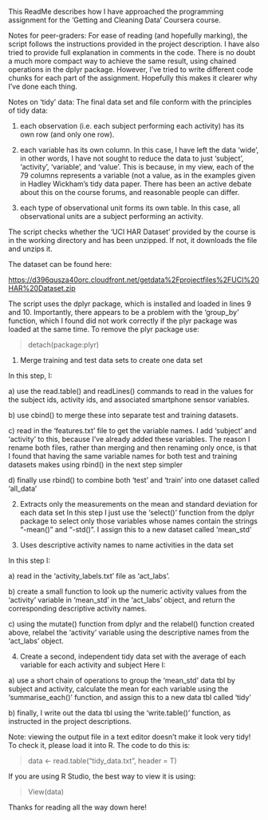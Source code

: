 This ReadMe describes how I have approached the programming assignment for the ‘Getting and Cleaning Data’ Coursera course. 

Notes for peer-graders:
For ease of reading (and hopefully marking), the script follows the instructions provided in the project description. I have also tried to provide full explanation in comments in the code. There is no doubt a much more compact way to achieve the same result, using chained operations in the dplyr package. However, I’ve tried to write different code chunks for each part of the assignment. Hopefully this makes it clearer why I’ve done each thing.

Notes on ‘tidy’ data:
The final data set and file conform with the principles of tidy data:
1) each observation (i.e. each subject performing each activity) has its own row (and only one row).

2) each variable has its own column. In this case, I have left the data ‘wide’, in other words, I have not sought to reduce the data to just ‘subject’, ‘activity’, ‘variable’, and ‘value’. This is because, in my view, each of the 79 columns represents a variable (not a value, as in the examples given in Hadley Wickham’s tidy data paper. There has been an active debate about this on the course forums, and reasonable people can differ.

3) each type of observational unit forms its own table. In this case, all observational units are a subject performing an activity.

The script checks whether the ‘UCI HAR Dataset’ provided by the course is in the working directory and has been unzipped. If not, it downloads the file and unzips it. 

The dataset can be found here: 

https://d396qusza40orc.cloudfront.net/getdata%2Fprojectfiles%2FUCI%20HAR%20Dataset.zip

The script uses the dplyr package, which is installed and loaded in lines 9 and 10. Importantly, there appears to be a problem with the ‘group_by’ function, which I found did not work correctly if the plyr package was loaded at the same time. To remove the plyr package use:

> detach(package:plyr)

1. Merge training and test data sets to create one data set

In this step, I: 

a) use the read.table() and readLines() commands to read in the values for the subject ids, activity ids, and associated smartphone sensor variables.

b) use cbind() to merge these into separate test and training datasets. 

c) read in the ‘features.txt’ file to get the variable names. I add ‘subject’ and ‘activity’ to this, because I’ve already added these variables. The reason I rename both files, rather than merging and then renaming only once, is that I found that having the same variable names for both test and training datasets makes using rbind() in the next step simpler

d) finally use rbind() to combine both ‘test’ and ‘train’ into one dataset called ‘all_data’

2. Extracts only the measurements on the mean and standard deviation for each data set
In this step I just use the ‘select()’ function from the dplyr package to select only those variables whose names contain the strings “-mean()” and “-std()”. I assign this to a new dataset called ‘mean_std’

3. Uses descriptive activity names to name activities in the data set

In this step I:

a) read in the ‘activity_labels.txt’ file as ‘act_labs’.

b) create a small function to look up the numeric activity values from the ‘activity’ variable in ‘mean_std’ in the ‘act_labs’ object, and return the corresponding descriptive activity names.

c) using the mutate() function from dplyr and the relabel() function created above, relabel the ‘activity’ variable using the descriptive names from the ‘act_labs’ object.

4. Create a second, independent tidy data set with the average of each variable for each activity and subject
Here I:

a) use a short chain of operations to group the ‘mean_std’ data tbl by subject and activity, calculate the mean for each variable using the ‘summarise_each()’ function, and assign this to a new data tbl called ‘tidy’

b) finally, I write out the data tbl using the ‘write.table()’ function, as instructed in the project descriptions.

Note: viewing the output file in a text editor doesn’t make it look very tidy! To check it, please load it into R. The code to do this is:

> data <- read.table(“tidy_data.txt”, header = T)

If you are using R Studio, the best way to view it is using:

> View(data)

Thanks for reading all the way down here!
 
